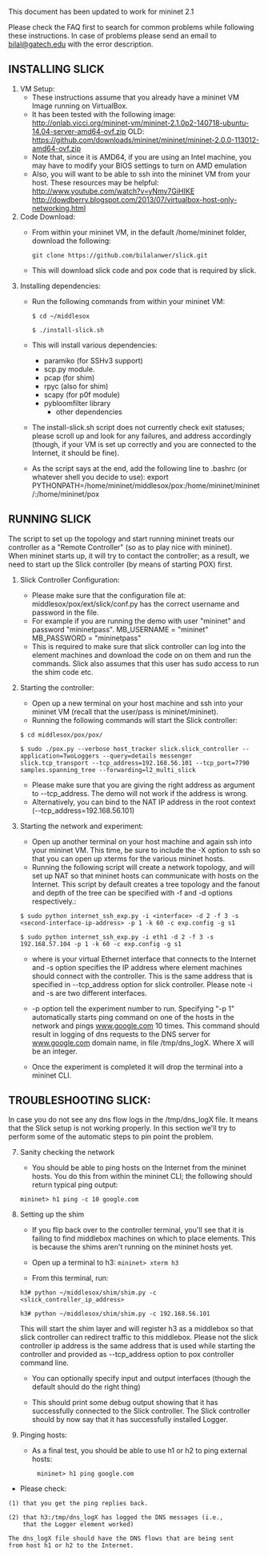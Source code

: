This document has been updated to work for mininet 2.1

Please check the FAQ first to search for common problems while following these instructions.
In case of problems please send an email to bilal@gatech.edu with the error description.

INSTALLING SLICK
----------------
1. VM Setup:
	- These instructions assume that you already have a mininet VM Image
	  running on VirtualBox.
	- It has been tested with the following image:
		http://onlab.vicci.org/mininet-vm/mininet-2.1.0p2-140718-ubuntu-14.04-server-amd64-ovf.zip
		OLD: https://github.com/downloads/mininet/mininet/mininet-2.0.0-113012-amd64-ovf.zip
	- Note that, since it is AMD64, if you are using an Intel machine,
	  you may have to modify your BIOS settings to turn on AMD
	  emulation
	- Also, you will want to be able to ssh into the mininet VM from
	  your host.  These resources may be helpful:
		http://www.youtube.com/watch?v=yNmv7GiHIKE
		http://dowdberry.blogspot.com/2013/07/virtualbox-host-only-networking.html
2. Code Download:
	- From within your mininet VM, in the default /home/mininet folder,
	  download the following:

		```git clone https://github.com/bilalanwer/slick.git```
    - This will download slick code and pox code that is required by slick.
3. Installing dependencies:
	- Run the following commands from within your mininet VM:

		```$ cd ~/middlesox```
	
		```$ ./install-slick.sh```
	- This will install various dependencies:
		* paramiko (for SSHv3 support)
		* scp.py module.
		* pcap (for shim)
		* rpyc (also for shim)
		* scapy (for p0f module)
		* pybloomfilter library
    		* other dependencies
	- The install-slick.sh script does not currently check exit
	  statuses; please scroll up and look for any failures, and address
	  accordingly (though, if your VM is set up correctly and you are
	  connected to the Internet, it should be fine).
	- As the script says at the end, add the following line to .bashrc
	  (or whatever shell you decide to use):
	    export PYTHONPATH=/home/mininet/middlesox/pox:/home/mininet/mininet/:/home/mininet/pox


RUNNING SLICK
-------------
The script to set up the topology and start running mininet treats our
controller as a "Remote Controller" (so as to play nice with mininet).  
When mininet starts up, it will try to contact the controller;
as a result, we need to start up the Slick controller (by means of
starting POX) first.

1. Slick Controller Configuration:
    - Please make sure that the configuration file at:
      middlesox/pox/ext/slick/conf.py
      has the correct username and password in the file.
    - For example if you are running the demo with user "mininet"
      and password "mininetpass".
      MB_USERNAME = "mininet"
      MB_PASSWORD = "mininetpass"
    - This is required to make sure that slick controller can log into
      the element machines and download the code on on them and run the 
      commands. Slick also assumes that this user has sudo access to run
      the shim code etc.

2. Starting the controller:
   - Open up a new terminal on your host machine and ssh into your
	  mininet VM (recall that the user/pass is mininet/mininet).
   - Running the following commands will start the Slick controller:

	```$ cd middlesox/pox/pox/```

	```$ sudo ./pox.py --verbose host_tracker slick.slick_controller --application=TwoLoggers --query=details messenger slick.tcp_transport --tcp_address=192.168.56.101 --tcp_port=7790 samples.spanning_tree --forwarding=l2_multi_slick```
   - Please make sure that you are giving the right address as argument to --tcp_address. The demo will not work if the address is wrong.
   - Alternatively, you can bind to the NAT IP address in the root context (--tcp_address=192.168.56.101)
3. Starting the network and experiment:
   - Open up another terminal on your host machine and again ssh into
     your mininet VM.  This time, be sure to include the -X option to
     ssh so that you can open up xterms for the various mininet hosts.
   - Running the following script will create a network topology, and 
     will set up NAT so that mininet hosts can communicate with hosts
     on the Internet. This script by default creates a tree topology
     and the fanout and depth of the tree can be specified with -f and -d 
     options respectively.:

	```$ sudo python internet_ssh_exp.py -i <interface> -d 2 -f 3 -s <second-interface-ip-address> -p 1 -k 60 -c exp.config -g s1```

	```$ sudo python internet_ssh_exp.py -i eth1 -d 2 -f 3 -s 192.168.57.104 -p 1 -k 60 -c exp.config -g s1```

   - where <interface> is your virtual Ethernet interface that connects to the Internet and -s option
     specifies the IP address where element machines should connect with the controller. This is the same 
     address that is specified in --tcp_address option for slick controller. Please note 
     -i and -s are two different interfaces. 

   - -p option tell the experiment number to run. Specifying "-p 1"
     automatically starts ping command on one of the hosts in the network and pings
     www.google.com 10 times. This command should result in logging of dns requests
     to the DNS server for www.google.com domain name, in file /tmp/dns_logX. Where
     X will be an integer.

   - Once the experiment is completed it will drop the terminal into a mininet CLI.


TROUBLESHOOTING SLICK:
---------------------

In case you do not see any dns flow logs in the /tmp/dns_logX file. It means that
the Slick setup is not working properly. In this section we'll try to perform some of the 
automatic steps to pin point the problem. 

7. Sanity checking the network
	- You should be able to ping hosts on the Internet from the mininet
	  hosts.  You do this from within the mininet CLI; the following
	  should return typical ping output:

	```mininet> h1 ping -c 10 google.com```

8. Setting up the shim
	- If you flip back over to the controller terminal, you'll see that
	  it is failing to find middlebox machines on which to place
	  elements.  This is because the shims aren't running on the
	  mininet hosts yet.

	- Open up a terminal to h3:
	```mininet> xterm h3```

	- From this terminal, run:

	```h3# python ~/middlesox/shim/shim.py -c <slick_controller_ip_address>```

	```h3# python ~/middlesox/shim/shim.py -c 192.168.56.101```

   This will start the shim layer and will register h3 as a
   middlebox so that slick controller can redirect traffic to this
   middlebox. Please not the slick controller ip address is the same address
   that is used while starting the controller and provided as --tcp_address
   option to pox controller command line.

    - You can optionally specify input and output interfaces (though the
      default should do the right thing)

    - This should print some debug output showing that it has 
      successfully connected to the Slick controller.  The Slick
      controller should by now say that it has successfully installed Logger.

9. Pinging hosts:
   - As a final test, you should be able to use h1 or h2 to ping
	  external hosts:
```Shell
		mininet> h1 ping google.com
```
   - Please check:

	(1) that you get the ping replies back.
	
	(2) that h3:/tmp/dns_logX has logged the DNS messages (i.e.,
		that the Logger element worked)
		
	The dns_logX file should have the DNS flows that are being sent
	from host h1 or h2 to the Internet.

